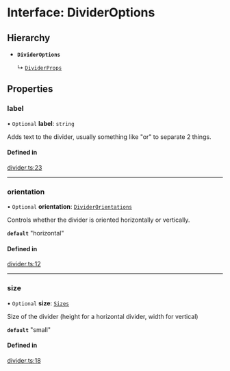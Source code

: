 # Interface: DividerOptions

## Hierarchy

- **`DividerOptions`**

  ↳ [`DividerProps`](DividerProps.md)

## Properties

### label

• `Optional` **label**: `string`

Adds text to the divider, usually something like "or" to separate 2 things.

#### Defined in

[divider.ts:23](https://github.com/aws-amplify/amplify-ui/blob/932629520/packages/react/src/primitives/types/divider.ts#L23)

---

### orientation

• `Optional` **orientation**: [`DividerOrientations`](../modules.md#dividerorientations)

Controls whether the divider is oriented horizontally or vertically.

**`default`** "horizontal"

#### Defined in

[divider.ts:12](https://github.com/aws-amplify/amplify-ui/blob/932629520/packages/react/src/primitives/types/divider.ts#L12)

---

### size

• `Optional` **size**: [`Sizes`](../modules.md#sizes)

Size of the divider (height for a horizontal divider, width for vertical)

**`default`** "small"

#### Defined in

[divider.ts:18](https://github.com/aws-amplify/amplify-ui/blob/932629520/packages/react/src/primitives/types/divider.ts#L18)

